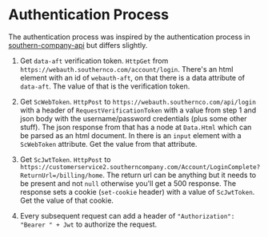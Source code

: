 ﻿# Authentication Process

The authentication process was inspired by the authentication process in [southern-company-api](https://github.com/apearson/southern-company-api?tab=readme-ov-file#how-authentication-works) but differs slightly.

1. Get `data-aft` verification token. `HttpGet` from `https://webauth.southernco.com/account/login`. There's an html element with an id of `webauth-aft`, on that there is a data attribute of `data-aft`. The value of that is the verification token.

2. Get `ScWebToken`. `HttpPost` to `https://webauth.southernco.com/api/login` with a header of `RequestVerificationToken` with a value from step 1 and json body with the username/password credentials (plus some other stuff).
   The json response from that has a node at `Data.Html` which can be parsed as an html document. In there is an `input` element with a `ScWebToken` attribute. Get the value from that attribute. 

3. Get `ScJwtToken`. `HttpPost` to `https://customerservice2.southerncompany.com/Account/LoginComplete?ReturnUrl=/billing/home`. The return url can be anything but it needs to be present and not `null` otherwise you'll get a 500 response.
   The response sets a cookie (`set-cookie` header) with a value of `ScJwtToken`. Get the value of that cookie.

4. Every subsequent request can add a header of `"Authorization": "Bearer " + Jwt` to authorize the request.
